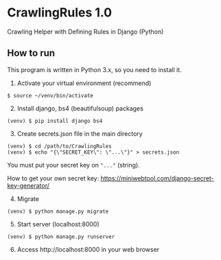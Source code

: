 # CrawlingRules 1.0

Crawling Helper with Defining Rules in Django (Python)

## How to run

This program is written in Python 3.x, so you need to install it.

1. Activate your virtual environment (recommend)

```shell
$ source ~/venv/bin/activate
```

2. Install django, bs4 (beautifulsoup) packages

```shell
(venv) $ pip install django bs4
```

3. Create secrets.json file in the main directory

```shell
(venv) $ cd /path/to/CrawlingRules
(venv) $ echo "{\"SECRET_KEY\": \"...\"}" > secrets.json
```

You must put your secret key on `"..."` (string).

How to get your own secret key: https://miniwebtool.com/django-secret-key-generator/

4. Migrate

```shell
(venv) $ python manage.py migrate
```

5. Start server (localhost:8000)

```shell
(venv) $ python manage.py runserver
```

6. Access http://localhost:8000 in your web browser

